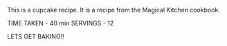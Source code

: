 This is a cupcake recipe.
It is a recipe from the Magical Kitchen cookbook.

TIME TAKEN - 40 min
SERVINGS - 12

LETS GET BAKING!!